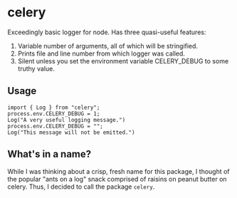 # celery

Exceedingly basic logger for node. Has three quasi-useful features:

1. Variable number of arguments, all of which will be stringified.
2. Prints file and line number from which logger was called.
3. Silent unless you set the environment variable CELERY_DEBUG to some truthy value.


## Usage

```
import { Log } from "celery";
process.env.CELERY_DEBUG = 1;
Log("A very useful logging message.")
process.env.CELERY_DEBUG = "";
Log("This message will not be emitted.")
```

## What's in a name?

While I was thinking about a crisp, fresh name for this package, I thought of the popular "ants on a log" snack comprised of raisins on peanut butter on celery. Thus, I decided to call the package `celery`. 

